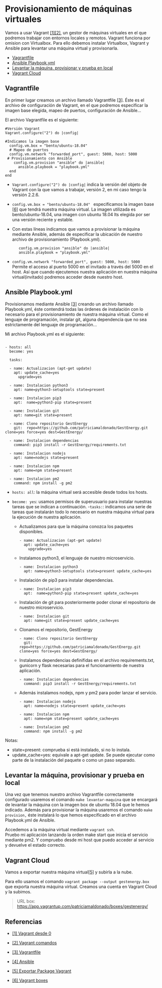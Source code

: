 
# Provisionamiento de máquinas virtuales

Vamos a usar Vagrant [[1]](#vagrant0)[[2]](#vagrantComandos), un gestor de máquinas virtuales en el que podremos trabajar con entornos locales y remotos.
Vagrant funciona por omision con Virtualbox. Para ello debemos instalar Virtualbox, Vagrant y Ansible para levantar una máquina virtual y provisonarla.

   * [Vagrantfile](#vagrantfile)
   * [Ansible Playbook.yml](#playbook)
   * [Levantar la máquina, provisionar y prueba en local](#playbook)
   * [Vagrant Cloud](#vagrantcloud)


<a name="vagrantfile"></a>
## Vagrantfile

En primer lugar creamos un archivo llamado Vagrantfile [[3]](#vagrantfile). Éste es el archivo de configuración de Vagrant, en el que podremos especificar la imagen base elegida, mapeo de puertos, configuración de Ansible...

El archivo Vagrantfile es el siguiente:

```
#Versión Vagrant
Vagrant.configure("2") do |config|

#Indicamos la imagen base
  config.vm.box = "bento/ubuntu-18.04"
  # Mapeo de puertos
  config.vm.network "forwarded_port", guest: 5000, host: 5000
 # Provisionamiento con Ansible
    config.vm.provision "ansible" do |ansible|
	  ansible.playbook = "playbook.yml"
  end
end

```
 - ```Vagrant.configure("2") do |config|``` indica la versión del objeto de Vagrant con la que vamos a trabajar, versión 2, en mi caso tengo la versión 2.2.6.

 - ```config.vm.box = "bento/ubuntu-18.04" ``` especificamos la imagen base [[6]](#boxes) que tendrá nuestra máquina virtual. La imagen utilizada es bento/ubuntu-18.04, una imagen con ubuntu 18.04 lts elegida por ser una versión reciente y estable.

 - Con estas líneas indicamos que vamos a provisionar la máquina mediante Ansible, además de especificar la ubicación de nuestro archivo de provisionamiento (Playbook.yml).
   ```
      config.vm.provision "ansible" do |ansible|
      ansible.playbook = "playbook.yml"
   ```
-  ```config.vm.network "forwarded_port", guest: 5000, host: 5000 ```
 Permite el acceso al puerto 5000 en el invitado a través del 5000 en el host. Así que cuando ejecutemos nuestra aplicación en nuestra máquina virtual(invitado) podremos acceder desde nuestro host.


<a name="playbook"></a>
## Ansible Playbook.yml
Provisionamos mediante Ansible [[3]](#ansible) creando un archivo llamado Playbook.yml, éste contendrá todas las órdenes de instalación con lo necesario para el provisionamiento de nuestra máquina virtual. Como el lenguaje de programación, instalar git, alguna dependencia que no sea estrictamente del lenguaje de programación...

Mi archivo Playbook.yml es el siguiente:

```

- hosts: all
  become: yes

  tasks:

  - name: Actualizacion (apt-get update)
    apt: update_cache=yes  
      upgrade=yes  

  - name: Instalacion python3
    apt: name=python3-setuptools state=present

  - name: Instalacion pip3
    apt:  name=python3-pip state=present

  - name: Instalacion git
    apt: name=git state=present

  - name: Clono repositorio GestEnergy
    git:  repo=https://github.com/patriciamaldonado/GestEnergy.git clone=yes force=yes dest=GestEnergy/

  - name: Instalacion dependencias
    command: pip3 install -r GestEnergy/requirements.txt

  - name: Instalacion nodejs
    apt: name=nodejs state=present

  - name: Instalacion npm
    apt: name=npm state=present

  - name: Instalacion pm2
    command: npm install -g pm2

```
- ```hosts: all```: la máquina virtual será accesible desde todos los hosts.
- ```become: yes```: usamos permisos de superusuario para instalar nuestras tareas que se indican a continuación.
-```tasks:```: indicamos una serie de tareas  que instalarán todo lo necesario en nuestra máquina virtual para la ejecución de nuestra aplicación.

    - Actualizamos para que la máquina conozca los paquetes disponibles.

      ```
      - name: Actualizacion (apt-get update)
        apt: update_cache=yes  
          upgrade=yes
      ```
    - Instalamos python3, el lenguaje de nuestro microservicio.

      ```
      - name: Instalacion python3
        apt: name=python3-setuptools state=present update_cache=yes

      ```
    - Instalación de pip3 para instalar dependencias.

      ```
      - name: Instalacion pip3
        apt:  name=python3-pip state=present update_cache=yes

      ```
    - Instalación de git para posteriormente poder clonar el repositorio de nuestro microservicio.
      ```
      - name: Instalacion git
        apt: name=git state=present update_cache=yes
      ```
    - Clonamos el repositorio, GestEnergy
      ```
      - name: Clono repositorio GestEnergy
        git:  repo=https://github.com/patriciamaldonado/GestEnergy.git clone=yes force=yes dest=GestEnergy/
      ```
    - Instalamos dependencias definifidas en el archivo requirements.txt, gunicorn y flask necesarias para el funcionamiento de nuestra aplicación.
      ```
      - name: Instalacion dependencias
        command: pip3 install -r GestEnergy/requirements.txt

      ```
    - Además instalamos nodejs, npm y pm2 para poder lanzar el servicio.

      ```
      - name: Instalacion nodejs
        apt: name=nodejs state=present update_cache=yes

      - name: Instalacion npm
        apt: name=npm state=present update_cache=yes

      - name: Instalacion pm2
        command: npm install -g pm2

      ```
Notas:
- state=present: comprueba si está instalado, si no lo instala.
- update_cache=yes: equivale a apt-get update. Se puede ejecutar como parte de la instalación del paquete o como un paso separado.

<a name="pruebalocal"></a>
## Levantar la máquina, provisionar y prueba en local

Una vez que tenemos nuestro archivo Vagrantfile correctamente configurado usaremos el comando ```make levantar-maquina``` que se encargará de levantar la máquina con la
imagen box de ubuntu 18.04 que le hemos indicado.
Además para provisionar la máquina usaremos el comando ```make provision,``` éste instalará lo que hemos especificado en el archivo Playbook.yml de Ansible.

Accedemos a la máquina virtual mediante ```vagrant ssh```.  
Pruebo mi aplicación lanzando la orden make start que inicia el servicio mediante pm2. Y compruebo desde mi host que puedo acceder al servicio y devuelve el estado correcto.


<a name="vagrantcloud"></a>
## Vagrant Cloud
Vamos a exportar nuestra máquina virtual[[5]](#export) y subirla a la nube.

Para ello usamos el comando  ```vagrant package --output gestenergy.box ```que exporta nuestra máquina virtual.
Creamos una cuenta en Vagrant Cloud y la subimos.

> URL box: https://app.vagrantup.com/patriciamaldonado/boxes/gestenergy/



## Referencias

- <a name="vagrant0"> [[1] Vagrant desde 0](https://albertoromeu.com/vagrant-desde-cero/)</a>
- <a name="vagrantComandos"> [[2] Vagrant comandos](https://medium.com/@joaquin.villagra/vagrant-entornos-de-trabajo-independientes-replicables-y-elegantes-e49597eeeb65)</a>
- <a name="vagrantfile"> [[3] Vagrantfile](https://www.vagrantup.com/docs/vagrantfile/)</a>

- <a name="ansible"> [[4] Ansible](https://docs.ansible.com/ansible/latest/index.html/)</a>

- <a name="export"> [[5] Exportar Package Vagrant](https://www.vagrantup.com/docs/cli/package.html)</a>

- <a name="boxes"> [[6] Vagrant boxes](https://www.vagrantup.com/docs/boxes.html)</a>
